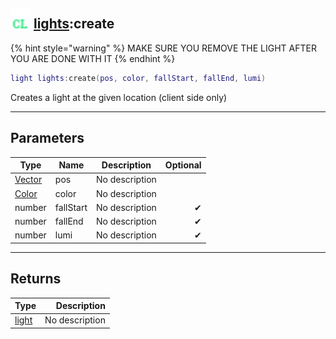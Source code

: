 ## <img src="../../.gitbook/assets/client.png" width="32" height="32" /> [lights](../lights/README.md):create

{% hint style="warning" %} MAKE SURE YOU REMOVE THE LIGHT AFTER YOU ARE DONE WITH IT {% endhint %}


```lua
light lights:create(pos, color, fallStart, fallEnd, lumi)
```

Creates a light at the given location (client side only)

-----------------
## Parameters

| Type   | Name | Description | Optional |
| ------ | ---- | ----------- | -------: |
| [Vector](../vector/README.md) | pos | No description |  |
| [Color](../color/README.md) | color | No description |  |
| number | fallStart | No description | ✔ |
| number | fallEnd | No description | ✔ |
| number | lumi | No description | ✔ |

-----------------
## Returns

| Type   | Description |
| ------ | ----------: |
| [light](../light/README.md) | No description |
